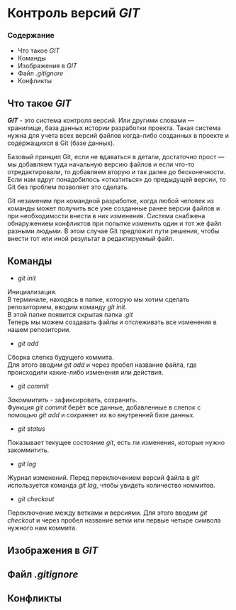 # Контроль версий ***GIT***

### Содержание

* Что такое *GIT*
* Команды
* Изображения в *GIT* 
* Файл *.gitignore*
* Конфликты

## Что такое ***GIT***

***GIT*** - это система контроля версий. Или другими словами — хранилище, база данных истории разработки проекта. Такая система нужна для учета всех версий файлов когда-либо созданных в проекте и содержащихся в Git (базе данных).  

Базовый принцип Git, если не вдаваться в детали, достаточно прост — мы добавляем туда начальную версию файлов и если что-то отредактировали, то добавляем вторую и так далее до бесконечности. Если нам вдруг понадобилось «откатиться» до предыдущей версии, то Git без проблем позволяет это сделать.

Git незаменим при командной разработке, когда любой человек из команды может получить все уже созданные ранее версии файлов и при необходимости внести в них изменения. Система снабжена обнаружением конфликтов при попытке изменить один и тот же файл разными людьми. В этом случае Git предложит пути решения, чтобы внести тот или иной результат в редактируемый файл.

## Команды

* *git init* 

Инициализация.  
В терминале, находясь в папке, которую мы хотим сделать репозиторием, вводим команду *git init*.  
В этой папке появится скрытая папка *.git*  
Теперь мы можем создавать файлы и отслеживать все изменения в нашем репозитории.

* *git add*

Сборка слепка будущего коммита.  
Для этого вводим *git add* и через пробел название файла, где происходили какие-либо изменения или действия.

* *git commit*

*Закоммитить* - зафиксировать, сохранить.  
Функция *git commit* берёт все данные, добавленные в слепок с помощью *git add* и сохраняет их во внутренней базе данных.

* *git status*  

Показывает текущее состояние *git*, есть ли изменения, которые нужно закоммитить.

* *git log*  

Журнал изменений. Перед переключением версий файла в *git* используется команда *git log*, чтобы увидеть количество коммитов.

* *git checkout*  

Переключение между ветками и версиями. Для этого вводим *git checkout* и через пробел название ветки или первые четыре символа нужного нам коммита.

## Изображения в *GIT*

## Файл *.gitignore*

## Конфликты